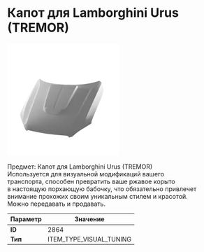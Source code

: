# Капот для Lamborghini Urus (TREMOR)

![Item Image](../img/2864.webp?raw=true)

Предмет: Капот для Lamborghini Urus (TREMOR)<br>Используется для визуальной модификаций вашего<br>транспорта, способен превратить ваше ржавое корыто<br>в настоящую порхающую бабочку, что обязательно привлечет<br>внимание прохожих своим уникальным стилем и красотой.<br>Можно передавать и продавать.


| Параметр | Значение |
|----------|----------|
| **ID** | 2864 |
| **Тип** | ITEM_TYPE_VISUAL_TUNING |

